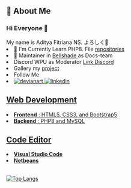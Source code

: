 <h2> 📝 About Me</h2>
<h3> Hi Everyone 👋 </h3>
My name is Aditya Fitriana NS. よろしく👋
<li> 📖 I'm Currently Learn PHP8. File <a href="https://github.com/AdityaFitrianaNS/Archive-my-portfolio/tree/main/PHP8"> repositories </a></li>
<li> 📝 Maintainer in <a href="https://github.com/bellshade"> Bellshade </a> as Docs-team</li>
<li> Discord WPU as Moderator <a href="https://discord.com/invite/S4rrXQU"> Link Discord </a></li>
<li> Gallery my <a href="https://gallery-aditya.site/"> project </a></li>
<li> Follow Me <br> </li>
<li>
<a href="https://www.deviantart.com/adityafns"> <img src="https://img.shields.io/badge/DeviantArt-05CC47?style=for-the-badge&logo=deviantart&logoColor=white" alt="devianart"> </a>
<a href="www.linkedin.com/in/aditya-fitriana-nursoleh-402a12142"> <img src="https://img.shields.io/badge/LinkedIn-0077B5?style=for-the-badge&logo=linkedin&logoColor=white" alt="linkedin">
</li>

## Web Development
<li> <b>Frontend</b> : HTML5, CSS3, and Bootstrap5 </li>
<li> <b>Backend</b> : PHP8 and MySQL </li>

## Code Editor
<li> <b>Visual Studio Code</b></li>
<li> <b>Netbeans</b></li>
<br>
  
![Top Langs](https://github-readme-stats.vercel.app/api/top-langs/?username=AdityaFitrianaNS&layout=compact)
